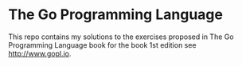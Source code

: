 # The Go Programming Language

This repo contains my solutions to the exercises proposed in The Go Programming Language book for the book 1st edition see <http://www.gopl.io>.
